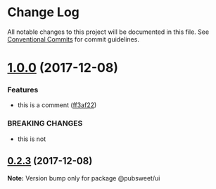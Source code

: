 # Change Log

All notable changes to this project will be documented in this file.
See [Conventional Commits](https://conventionalcommits.org) for commit guidelines.

<a name="1.0.0"></a>
# [1.0.0](https://gitlab.coko.foundation/pubsweet/pubsweet/compare/v0.2.4...v1.0.0) (2017-12-08)


### Features

* this is a comment ([ff3af22](https://gitlab.coko.foundation/pubsweet/pubsweet/commit/ff3af22))


### BREAKING CHANGES

* this is not




<a name="0.2.3"></a>
## [0.2.3](https://gitlab.coko.foundation/pubsweet/pubsweet/compare/v0.0.0...v0.2.3) (2017-12-08)




**Note:** Version bump only for package @pubsweet/ui

